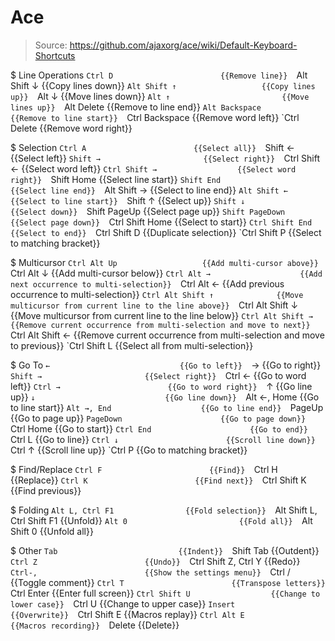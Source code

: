 # Ace

> Source: https://github.com/ajaxorg/ace/wiki/Default-Keyboard-Shortcuts

$ Line Operations
    `Ctrl D                        {{Remove line}} 
    `Alt Shift ↓                   {{Copy lines down}} 
    `Alt Shift ↑                   {{Copy lines up}} 
    `Alt ↓                         {{Move lines down}} 
    `Alt ↑                         {{Move lines up}} 
    `Alt Delete                    {{Remove to line end}} 
    `Alt Backspace                 {{Remove to line start}} 
    `Ctrl Backspace                {{Remove word left}} 
    `Ctrl Delete                   {{Remove word right}} 

$ Selection
    `Ctrl A                        {{Select all}} 
    `Shift ←                       {{Select left}} 
    `Shift →                       {{Select right}} 
    `Ctrl Shift ←                  {{Select word left}} 
    `Ctrl Shift →                  {{Select word right}} 
    `Shift Home                    {{Select line start}} 
    `Shift End                     {{Select line end}} 
    `Alt Shift →                   {{Select to line end}} 
    `Alt Shift ←                   {{Select to line start}} 
    `Shift ↑                       {{Select up}} 
    `Shift ↓                       {{Select down}} 
    `Shift PageUp                  {{Select page up}} 
    `Shift PageDown                {{Select page down}} 
    `Ctrl Shift Home               {{Select to start}} 
    `Ctrl Shift End                {{Select to end}} 
    `Ctrl Shift D                  {{Duplicate selection}} 
    `Ctrl Shift P                  {{Select to matching bracket}} 

$ Multicursor
    `Ctrl Alt Up                   {{Add multi-cursor above}} 
    `Ctrl Alt ↓                    {{Add multi-cursor below}} 
    `Ctrl Alt →                    {{Add next occurrence to multi-selection}} 
    `Ctrl Alt ←                    {{Add previous occurrence to multi-selection}} 
    `Ctrl Alt Shift ↑              {{Move multicursor from current line to the line above}} 
    `Ctrl Alt Shift ↓              {{Move multicursor from current line to the line below}} 
    `Ctrl Alt Shift →              {{Remove current occurrence from multi-selection and move to next}} 
    `Ctrl Alt Shift ←              {{Remove current occurrence from multi-selection and move to previous}} 
    `Ctrl Shift L                  {{Select all from multi-selection}} 

$ Go To
    `←                             {{Go to left}} 
    `→                             {{Go to right}} 
    `Shift →                       {{Select right}} 
    `Ctrl ←                        {{Go to word left}} 
    `Ctrl →                        {{Go to word right}} 
    `↑                             {{Go line up}} 
    `↓                             {{Go line down}} 
    `Alt ←, Home                   {{Go to line start}} 
    `Alt →, End                    {{Go to line end}} 
    `PageUp                        {{Go to page up}} 
    `PageDown                      {{Go to page down}} 
    `Ctrl Home                     {{Go to start}} 
    `Ctrl End                      {{Go to end}} 
    `Ctrl L                        {{Go to line}} 
    `Ctrl ↓                        {{Scroll line down}} 
    `Ctrl ↑                        {{Scroll line up}} 
    `Ctrl P                        {{Go to matching bracket}} 

$ Find/Replace
    `Ctrl F                        {{Find}} 
    `Ctrl H                        {{Replace}} 
    `Ctrl K                        {{Find next}} 
    `Ctrl Shift K                  {{Find previous}} 

$ Folding
    `Alt L, Ctrl F1                {{Fold selection}} 
    `Alt Shift L, Ctrl Shift F1    {{Unfold}} 
    `Alt 0                         {{Fold all}} 
    `Alt Shift 0                   {{Unfold all}} 

$ Other
    `Tab                           {{Indent}} 
    `Shift Tab                     {{Outdent}} 
    `Ctrl Z                        {{Undo}} 
    `Ctrl Shift Z, Ctrl Y          {{Redo}} 
    `Ctrl-,                        {{Show the settings menu}} 
    `Ctrl /                        {{Toggle comment}} 
    `Ctrl T                        {{Transpose letters}} 
    `Ctrl Enter                    {{Enter full screen}} 
    `Ctrl Shift U                  {{Change to lower case}} 
    `Ctrl U                        {{Change to upper case}} 
    `Insert                        {{Overwrite}} 
    `Ctrl Shift E                  {{Macros replay}} 
    `Ctrl Alt E                    {{Macros recording}} 
    `Delete                        {{Delete}} 

